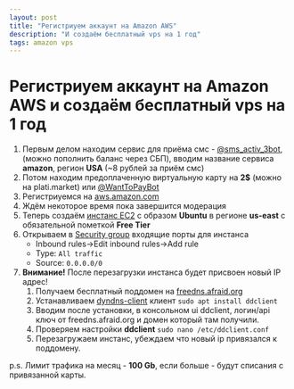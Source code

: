 ```yaml
---
layout: post
title: "Регистриуем аккаунт на Amazon AWS"
description: "И создаём бесплатный vps на 1 год"
tags: amazon vps
---
```

# Регистриуем аккаунт на Amazon AWS и создаём бесплатный vps на 1 год
1. Первым делом находим сервис для приёма смс - [@sms_activ_3bot](https://t.me/sms_activ_3bot?start=4065333), (можно пополнить баланс через СБП), вводим название сервиса **amazon**, регион **USA** (~8 рублей за приём смс)
2. Потом находим предоплаченную виртуальную карту на **2$** (можно на plati.market) или [@WantToPayBot](https://t.me/WantToPayBot?start=w18011294--TMPVS)
3. Регистриуемся на [aws.amazon.com](https://aws.amazon.com/ru/)
4. Ждём некоторое время пока завершится модерация
5. Теперь создаём [инстанс EC2](https://us-east-1.console.aws.amazon.com/ec2/home?region=us-east-1#Instances:) с образом **Ubuntu** в регионе **us-east** с обязательной пометкой **Free Tier**
6. Открываем в [Security group](https://us-east-1.console.aws.amazon.com/ec2/home?region=us-east-1#SecurityGroups:) входящие порты для инстанса
   * Inbound rules->Edit inbound rules->Add rule
   * Type: `All traffic`
   * Source: `0.0.0.0/0`
7. **Внимание!** После перезагрузки инстанса будет присвоен новый IP адрес!
   1. Получаем бесплатный поддомен на [freedns.afraid.org](https://freedns.afraid.org/)
   2. Устанавливаем [dyndns-client](https://github.com/ddclient/ddclient) клиент `sudo apt install ddclient`
   3. Вводим после установки, в консольном ui ddclient, логин/api ключ от freedns.afraid.org и домен который там получили.
   4. Проверяем настройки **ddclient** `sudo nano /etc/ddclient.conf`
   5. Перезагружаем инстанс, убеждаем что новый ip привязался к поддомену.

p.s. Лимит трафика на месяц - **100 Gb**, если больше - будут списания с привязанной карты.